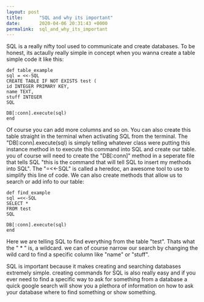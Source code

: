 ```yaml
---
layout: post
title:      "SQL and why its important"
date:       2020-04-06 20:31:43 +0000
permalink:  sql_and_why_its_important
---
```


SQL is a really nifty tool used to communicate and create databases. To be honest, its actaully really simple in concept when you wanna create a table simple code it like this:
```
def table_example
sql = <<-SQL
CREATE TABLE IF NOT EXISTS test (
id INTEGER PRIMARY KEY,
name TEXT,
stuff INTEGER
SQL

DB[:conn].execute(sql)
end
```

Of course you can add more columns and so on. You can also create this table straight in the terminal when activating SQL from the terminal. The "DB[:conn].execute(sql) is simply telling whatever class were putting this instance method in to execute this command into SQL and create our table. you of course will need to create the "DB[:conn]" method in a seperate file that tells SQL "this is the command that will tell SQL to insert my methods into SQL". The "=<<-SQL" is called a heredoc, an awesome tool to use to simplify this line of code. We can also create methods that allow us to search or add info to our table:

```
def find_example
sql =<<-SQL
SELECT * 
FROM test
SQL

DB[:conn].execute(sql)
end

```

Here we are telling SQL to find everything from the table "test". Thats what the " * " is, a wildcard. we can of course narrow our search by changing the wild card to find a specific column like "name" or "stuff".

SQL is important because it makes creating and searching databases extremely simple. creating commands for SQL is also really easy and if you ever need to find a specific way to ask for something from  a database a quick google search will show you a plethora of information on how to ask your database where to find something or show something.
